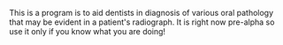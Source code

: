 This is a program is to aid dentists in diagnosis of various oral pathology that may be evident in a patient's radiograph. It is right now pre-alpha so use it only if you know what you are doing!
